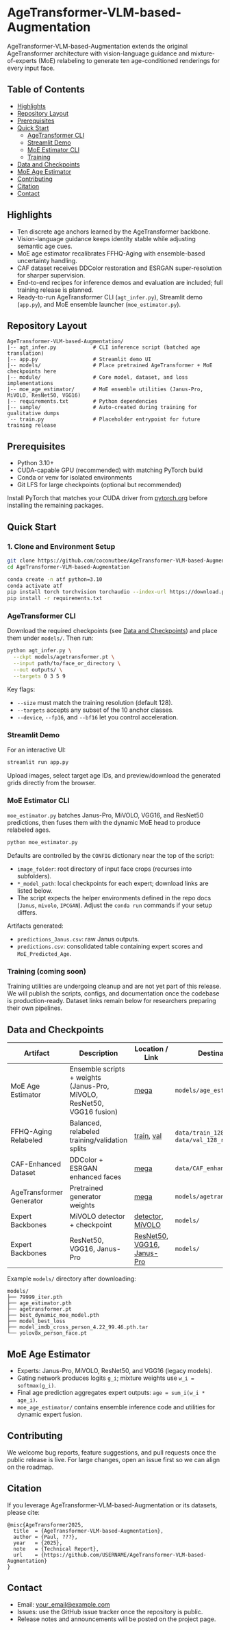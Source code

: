 # AgeTransformer-VLM-based-Augmentation

AgeTransformer-VLM-based-Augmentation extends the original AgeTransformer architecture with vision-language guidance and mixture-of-experts (MoE) relabeling to generate ten age-conditioned renderings for every input face.

## Table of Contents
- [Highlights](#highlights)
- [Repository Layout](#repository-layout)
- [Prerequisites](#prerequisites)
- [Quick Start](#quick-start)
  - [AgeTransformer CLI](#agetransformer-cli)
  - [Streamlit Demo](#streamlit-demo)
  - [MoE Estimator CLI](#moe-estimator-cli)
  - [Training](#training-coming-soon)
- [Data and Checkpoints](#data-and-checkpoints)
- [MoE Age Estimator](#moe-age-estimator)
- [Contributing](#contributing)
- [Citation](#citation)
- [Contact](#contact)

## Highlights
- Ten discrete age anchors learned by the AgeTransformer backbone.
- Vision-language guidance keeps identity stable while adjusting semantic age cues.
- MoE age estimator recalibrates FFHQ-Aging with ensemble-based uncertainty handling.
- CAF dataset receives DDColor restoration and ESRGAN super-resolution for sharper supervision.
- End-to-end recipes for inference demos and evaluation are included; full training release is planned.
- Ready-to-run AgeTransformer CLI (`agt_infer.py`), Streamlit demo (`app.py`), and MoE ensemble launcher (`moe_estimator.py`).

## Repository Layout
```
AgeTransformer-VLM-based-Augmentation/
|-- agt_infer.py            # CLI inference script (batched age translation)
|-- app.py                  # Streamlit demo UI
|-- models/                 # Place pretrained AgeTransformer + MoE checkpoints here
|-- module/                 # Core model, dataset, and loss implementations
|-- moe_age_estimator/      # MoE ensemble utilities (Janus-Pro, MiVOLO, ResNet50, VGG16)
|-- requirements.txt        # Python dependencies
|-- sample/                 # Auto-created during training for qualitative dumps
`-- train.py                # Placeholder entrypoint for future training release
```

## Prerequisites
- Python 3.10+
- CUDA-capable GPU (recommended) with matching PyTorch build
- Conda or venv for isolated environments
- Git LFS for large checkpoints (optional but recommended)

Install PyTorch that matches your CUDA driver from [pytorch.org](https://pytorch.org/get-started/locally/) before installing the remaining packages.

## Quick Start

### 1. Clone and Environment Setup
```bash
git clone https://github.com/coconutbee/AgeTransformer-VLM-based-Augmentation.git
cd AgeTransformer-VLM-based-Augmentation

conda create -n atf python=3.10
conda activate atf
pip install torch torchvision torchaudio --index-url https://download.pytorch.org/whl/cu121  # pick the right CUDA/CPU wheel
pip install -r requirements.txt
```

### AgeTransformer CLI
Download the required checkpoints (see [Data and Checkpoints](#data-and-checkpoints)) and place them under `models/`. Then run:
```bash
python agt_infer.py \
  --ckpt models/agetransformer.pt \
  --input path/to/face_or_directory \
  --out outputs/ \
  --targets 0 3 5 9
```
Key flags:
- `--size` must match the training resolution (default 128).
- `--targets` accepts any subset of the 10 anchor classes.
- `--device`, `--fp16`, and `--bf16` let you control acceleration.

### Streamlit Demo
For an interactive UI:
```bash
streamlit run app.py
```
Upload images, select target age IDs, and preview/download the generated grids directly from the browser.

### MoE Estimator CLI
`moe_estimator.py` batches Janus-Pro, MiVOLO, VGG16, and ResNet50 predictions, then fuses them with the dynamic MoE head to produce relabeled ages.
```bash
python moe_estimator.py
```
Defaults are controlled by the `CONFIG` dictionary near the top of the script:
- `image_folder`: root directory of input face crops (recurses into subfolders).
- `*_model_path`: local checkpoints for each expert; download links are listed below.
- The script expects the helper environments defined in the repo docs (`Janus`, `mivolo`, `IPCGAN`). Adjust the `conda run` commands if your setup differs.

Artifacts generated:
- `predictions_Janus.csv`: raw Janus outputs.
- `predictions.csv`: consolidated table containing expert scores and `MoE_Predicted_Age`.

### Training (coming soon)
Training utilities are undergoing cleanup and are not yet part of this release. We will publish the scripts, configs, and documentation once the codebase is production-ready. Dataset links remain below for researchers preparing their own pipelines.

## Data and Checkpoints
| Artifact | Description | Location / Link | Destination |
| --- | --- | --- | --- |
| MoE Age Estimator | Ensemble scripts + weights (Janus-Pro, MiVOLO, ResNet50, VGG16 fusion) | [mega](https://mega.nz/file/2U8lxRKJ#Z2KczVkP72AnvNawfK8tAGeNZknqrack3VGjbZZC6zM) | `models/age_estimator.pth` |
| FFHQ-Aging Relabeled | Balanced, relabeled training/validation splits | [train](https://mega.nz/folder/SUM1GADC#4APMLfB6qQFPbDbK4kXgCw), [val](https://mega.nz/folder/2I8kUJID#oyv5ckiiJV3knq_ktZqIPg) | `data/train_128_balance`, `data/val_128_relabel_ori` |
| CAF-Enhanced Dataset | DDColor + ESRGAN enhanced faces | [mega](https://mega.nz/folder/j1BWXa4T#DwHyfwBY9t84QxmS39ItIA) | `data/CAF_enhanced` |
| AgeTransformer Generator | Pretrained generator weights | [mega](https://mega.nz/file/XEk3HSTQ#X24EA0t0YlIJI8sIt6dN3iPHLu4rVagVfnI7q0uQ3iA) | `models/agetransformer.pt` |
| Expert Backbones | MiVOLO detector + checkpoint | [detector](https://drive.google.com/file/d/1CGNCkZQNj5WkP3rLpENWAOgrBQkUWRdw/view), [MiVOLO](https://drive.google.com/file/d/11i8pKctxz3wVkDBlWKvhYIh7kpVFXSZ4/view) | `models/` |
| Expert Backbones | ResNet50, VGG16, Janus-Pro | [ResNet50](https://mega.nz/file/eVty2bSY#byRidRMlh5G26mZ-23-Y9gXwxtKSFuRSx-7J43aVK24), [VGG16](https://mega.nz/file/HclwGZrR#qNEedMY5N2rBIui3CRTa59SNM9oMXvjt3Pr3_qMZix0), [Janus-Pro](https://huggingface.co/deepseek-ai/Janus-Pro-7B) | `models/` |

Example `models/` directory after downloading:
```
models/
├── 79999_iter.pth
├── age_estimator.pth
├── agetransformer.pt
├── best_dynamic_moe_model.pth
├── model_best_loss
├── model_imdb_cross_person_4.22_99.46.pth.tar
└── yolov8x_person_face.pt
```

## MoE Age Estimator
- Experts: Janus-Pro, MiVOLO, ResNet50, and VGG16 (legacy models).
- Gating network produces logits `g_i`; mixture weights use `w_i = softmax(g_i)`.
- Final age prediction aggregates expert outputs: `age = sum_i(w_i * age_i)`.
- `moe_age_estimator/` contains ensemble inference code and utilities for dynamic expert fusion.

## Contributing
We welcome bug reports, feature suggestions, and pull requests once the public release is live. For large changes, open an issue first so we can align on the roadmap.

## Citation
If you leverage AgeTransformer-VLM-based-Augmentation or its datasets, please cite:
```
@misc{AgeTransformer2025,
  title  = {AgeTransformer-VLM-based-Augmentation},
  author = {Paul, ???},
  year   = {2025},
  note   = {Technical Report},
  url    = {https://github.com/USERNAME/AgeTransformer-VLM-based-Augmentation}
}
```

## Contact
- Email: <your_email@example.com>
- Issues: use the GitHub issue tracker once the repository is public.
- Release notes and announcements will be posted on the project page.
